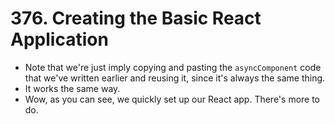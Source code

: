 # 376. Creating the Basic React Application
- Note that we're just imply copying and pasting the `asyncComponent` code that we've written earlier and reusing it, since it's always the same thing.
- It works the same way. 
- Wow, as you can see, we quickly set up our React app. There's more to do.
